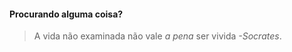 ﻿---
layout: page
permalink: /about
---

#### Procurando alguma coisa?  

> A vida não examinada não vale <i>a pena</i> ser vivida <em>-Socrates</em>.
